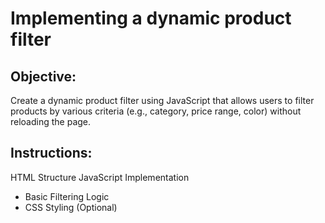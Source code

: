 # Implementing a dynamic product filter
## Objective:
Create a dynamic product filter using JavaScript that allows users to filter products by various criteria (e.g., category, price range, color) without reloading the page.
## Instructions:
HTML Structure
JavaScript Implementation
- Basic Filtering Logic
- CSS Styling (Optional)